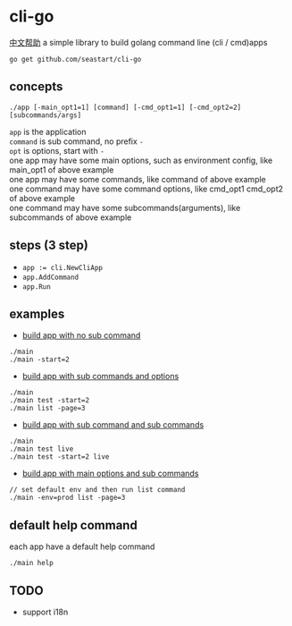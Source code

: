 # cli-go
[中文帮助](README_CN.md)
a simple library to build golang command line (cli / cmd)apps
```
go get github.com/seastart/cli-go
```

## concepts
```
./app [-main_opt1=1] [command] [-cmd_opt1=1] [-cmd_opt2=2] [subcommands/args]
```
`app` is the application  
`command` is sub command, no prefix `-`  
`opt` is options, start with `-`  
one app may have some main options, such as environment config, like main_opt1 of above example  
one app may have some commands, like command of above example  
one command may have some command options, like cmd_opt1 cmd_opt2 of above example  
one command may have some subcommands(arguments), like subcommands of above example  

## steps (3 step)
- `app := cli.NewCliApp`
- `app.AddCommand`
- `app.Run`

## examples
- [build app with no sub command](./examples/nocommand/main.go)
```
./main
./main -start=2
```
- [build app with sub commands and options](./examples/commands/main.go)
```
./main
./main test -start=2
./main list -page=3
```
- [build app with sub command and sub commands](./examples/commandcommands/main.go)
```
./main
./main test live
./main test -start=2 live
```
- [build app with main options and sub commands](./examples/combine/main.go)
```
// set default env and then run list command
./main -env=prod list -page=3
```

## default help command
each app have a default help command
```
./main help
```

## TODO
- support i18n